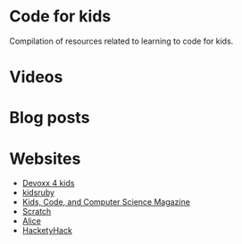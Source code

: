 Code for kids
================

Compilation of resources related to learning to code for kids.

# Videos

# Blog posts

# Websites
* [Devoxx 4 kids](http://www.devoxx4kids.org/)
* [kidsruby](http://kidsruby.com/)
* [Kids, Code, and Computer Science Magazine](https://www.kidscodecs.com/)
* [Scratch](https://scratch.mit.edu/)
* [Alice](http://www.alice.org/index.php)
* [HacketyHack](http://www.hackety.com/)
